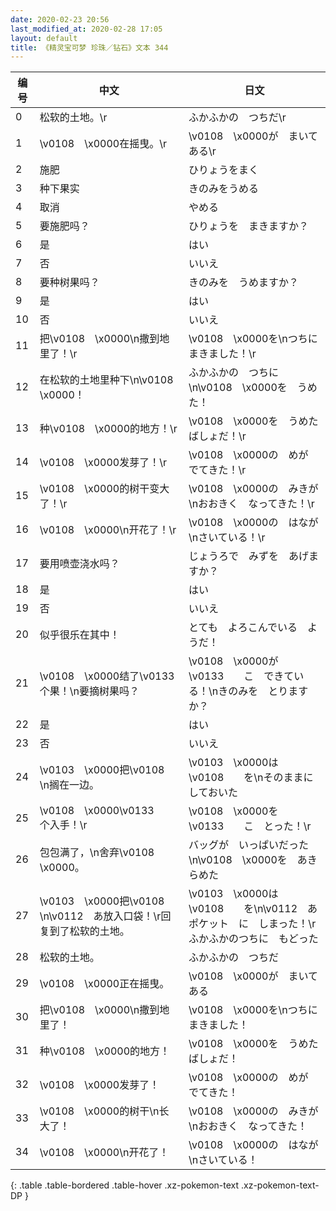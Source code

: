 ```yaml
---
date: 2020-02-23 20:56
last_modified_at: 2020-02-28 17:05
layout: default
title: 《精灵宝可梦 珍珠／钻石》文本 344
---
```

| 编号 | 中文 | 日文 |
| ---- | ---- | ---- |
| 0 | 松软的土地。\r | ふかふかの　つちだ\r |
| 1 | \v0108　\x0000在摇曳。\r | \v0108　\x0000が　まいてある\r |
| 2 | 施肥 | ひりょうをまく |
| 3 | 种下果实 | きのみをうめる |
| 4 | 取消 | やめる |
| 5 | 要施肥吗？ | ひりょうを　まきますか？ |
| 6 | 是 | はい |
| 7 | 否 | いいえ |
| 8 | 要种树果吗？ | きのみを　うめますか？ |
| 9 | 是 | はい |
| 10 | 否 | いいえ |
| 11 | 把\v0108　\x0000\n撒到地里了！\r | \v0108　\x0000を\nつちに　まきました！\r |
| 12 | 在松软的土地里种下\n\v0108　\x0000！ | ふかふかの　つちに\n\v0108　\x0000を　うめた！ |
| 13 | 种\v0108　\x0000的地方！\r | \v0108　\x0000を　うめた　ばしょだ！\r |
| 14 | \v0108　\x0000发芽了！\r | \v0108　\x0000の　めが　でてきた！\r |
| 15 | \v0108　\x0000的树干变大了！\r | \v0108　\x0000の　みきが\nおおきく　なってきた！\r |
| 16 | \v0108　\x0000\n开花了！\r | \v0108　\x0000の　はなが\nさいている！\r |
| 17 | 要用喷壶浇水吗？ | じょうろで　みずを　あげますか？ |
| 18 | 是 | はい |
| 19 | 否 | いいえ |
| 20 | 似乎很乐在其中！ | とても　よろこんでいる　ようだ！ |
| 21 | \v0108　\x0000结了\v0133　　个果！\n要摘树果吗？ | \v0108　\x0000が　\v0133　　こ　できている！\nきのみを　とりますか？ |
| 22 | 是 | はい |
| 23 | 否 | いいえ |
| 24 | \v0103　\x0000把\v0108　　\n搁在一边。 | \v0103　\x0000は　\v0108　　を\nそのままに　しておいた |
| 25 | \v0108　\x0000\v0133　　个入手！\r | \v0108　\x0000を　\v0133　　こ　とった！\r |
| 26 | 包包满了，\n舍弃\v0108　\x0000。 | バッグが　いっぱいだった\n\v0108　\x0000を　あきらめた |
| 27 | \v0103　\x0000把\v0108　　\n\v0112　あ放入口袋！\r回复到了松软的土地。 | \v0103　\x0000は　\v0108　　を\n\v0112　あポケット　に　しまった！\rふかふかのつちに　もどった |
| 28 | 松软的土地。 | ふかふかの　つちだ |
| 29 | \v0108　\x0000正在摇曳。 | \v0108　\x0000が　まいてある |
| 30 | 把\v0108　\x0000\n撒到地里了！ | \v0108　\x0000を\nつちに　まきました！ |
| 31 | 种\v0108　\x0000的地方！ | \v0108　\x0000を　うめた　ばしょだ！ |
| 32 | \v0108　\x0000发芽了！ | \v0108　\x0000の　めが　でてきた！ |
| 33 | \v0108　\x0000的树干\n长大了！ | \v0108　\x0000の　みきが\nおおきく　なってきた！ |
| 34 | \v0108　\x0000\n开花了！ | \v0108　\x0000の　はなが\nさいている！ |
{: .table .table-bordered .table-hover .xz-pokemon-text .xz-pokemon-text-DP }